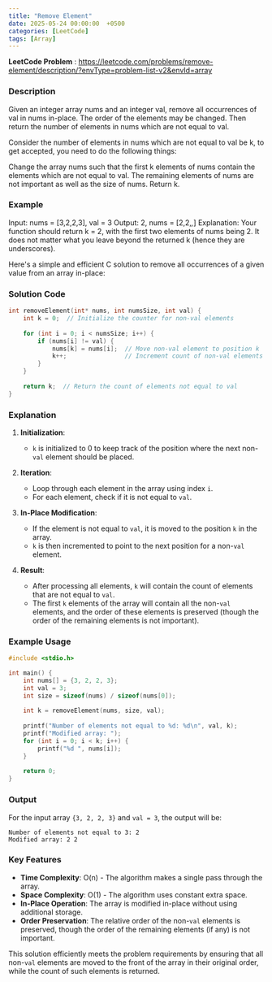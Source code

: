 ```yaml
---
title: "Remove Element"
date: 2025-05-24 00:00:00  +0500
categories: [LeetCode]
tags: [Array]
---
```

**LeetCode Problem** : <https://leetcode.com/problems/remove-element/description/?envType=problem-list-v2&envId=array>

### Description

Given an integer array nums and an integer val, remove all occurrences of val in nums in-place. The order of the elements may be changed. Then return the number of elements in nums which are not equal to val.

Consider the number of elements in nums which are not equal to val be k, to get accepted, you need to do the following things:

Change the array nums such that the first k elements of nums contain the elements which are not equal to val. The remaining elements of nums are not important as well as the size of nums.
Return k.

### Example

Input: nums = [3,2,2,3], val = 3
Output: 2, nums = [2,2,_,_]
Explanation: Your function should return k = 2, with the first two elements of nums being 2.
It does not matter what you leave beyond the returned k (hence they are underscores).

Here's a simple and efficient C solution to remove all occurrences of a given value from an array in-place:

### Solution Code
```c
int removeElement(int* nums, int numsSize, int val) {
    int k = 0;  // Initialize the counter for non-val elements
    
    for (int i = 0; i < numsSize; i++) {
        if (nums[i] != val) {
            nums[k] = nums[i];  // Move non-val element to position k
            k++;                // Increment count of non-val elements
        }
    }
    
    return k;  // Return the count of elements not equal to val
}
```

### Explanation

1. **Initialization**:
   - `k` is initialized to 0 to keep track of the position where the next non-`val` element should be placed.

2. **Iteration**:
   - Loop through each element in the array using index `i`.
   - For each element, check if it is not equal to `val`.

3. **In-Place Modification**:
   - If the element is not equal to `val`, it is moved to the position `k` in the array.
   - `k` is then incremented to point to the next position for a non-`val` element.

4. **Result**:
   - After processing all elements, `k` will contain the count of elements that are not equal to `val`.
   - The first `k` elements of the array will contain all the non-`val` elements, and the order of these elements is preserved (though the order of the remaining elements is not important).

### Example Usage

```c
#include <stdio.h>

int main() {
    int nums[] = {3, 2, 2, 3};
    int val = 3;
    int size = sizeof(nums) / sizeof(nums[0]);
    
    int k = removeElement(nums, size, val);
    
    printf("Number of elements not equal to %d: %d\n", val, k);
    printf("Modified array: ");
    for (int i = 0; i < k; i++) {
        printf("%d ", nums[i]);
    }
    
    return 0;
}
```

### Output
For the input array `{3, 2, 2, 3}` and `val = 3`, the output will be:
```
Number of elements not equal to 3: 2
Modified array: 2 2
```

### Key Features
- **Time Complexity**: O(n) - The algorithm makes a single pass through the array.
- **Space Complexity**: O(1) - The algorithm uses constant extra space.
- **In-Place Operation**: The array is modified in-place without using additional storage.
- **Order Preservation**: The relative order of the non-`val` elements is preserved, though the order of the remaining elements (if any) is not important.

This solution efficiently meets the problem requirements by ensuring that all non-`val` elements are moved to the front of the array in their original order, while the count of such elements is returned.
